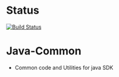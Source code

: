 # Status
[![Build Status](https://travis-ci.org/arxanchain/java-common.svg?branch=master)](https://travis-ci.org/arxanchain/java-common)

# Java-Common
+ Common code and Utilities for java SDK
